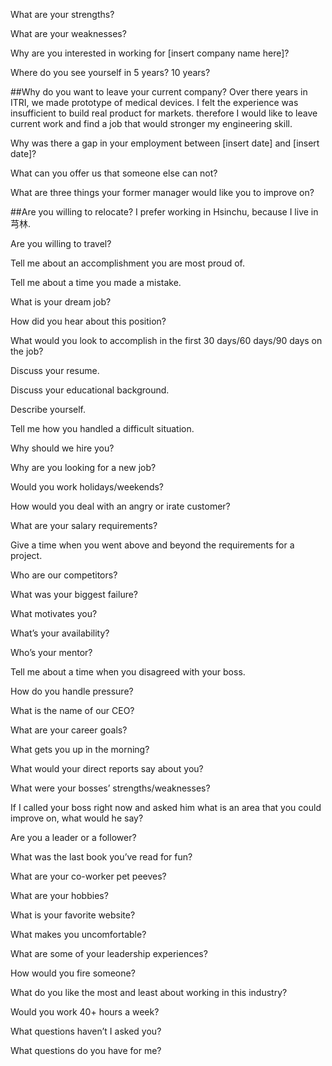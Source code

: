 What are your strengths?

What are your weaknesses?
 
Why are you interested in working for [insert company name here]?
 
Where do you see yourself in 5 years? 10 years?
 
##Why do you want to leave your current company?
 Over there years in ITRI, we made prototype of medical devices. I felt the experience was insufficient to build real product for markets. therefore I would like to leave current work and find a job that would stronger my engineering skill.  

Why was there a gap in your employment between [insert date] and [insert date]?
 
What can you offer us that someone else can not?
 
What are three things your former manager would like you to improve on?
 
##Are you willing to relocate?
I prefer working in Hsinchu, because I live in 芎林.  

Are you willing to travel?
 
Tell me about an accomplishment you are most proud of.
 

Tell me about a time you made a mistake.
 
What is your dream job?
 
How did you hear about this position?
 
What would you look to accomplish in the first 30 days/60 days/90 days on the job?
 
Discuss your resume.
 
Discuss your educational background.
 
Describe yourself.
 
Tell me how you handled a difficult situation.
 
Why should we hire you?
 
Why are you looking for a new job?
 
Would you work holidays/weekends?
 
How would you deal with an angry or irate customer?
 
What are your salary requirements?
 
Give a time when you went above and beyond the requirements for a project.
 
Who are our competitors?
 
What was your biggest failure?
 
What motivates you?
 
What’s your availability?
 
Who’s your mentor?
 
Tell me about a time when you disagreed with your boss.
 
How do you handle pressure?
 
What is the name of our CEO?
 
What are your career goals?
 
What gets you up in the morning?
 
What would your direct reports say about you?
 
What were your bosses’ strengths/weaknesses?
 
If I called your boss right now and asked him what is an area that you could improve on, what would he say?
 
Are you a leader or a follower?
 
What was the last book you’ve read for fun?
 
What are your co-worker pet peeves?
 
What are your hobbies?
 
What is your favorite website?
 
What makes you uncomfortable?
 
What are some of your leadership experiences?
 
How would you fire someone?
 
What do you like the most and least about working in this industry?
 
Would you work 40+ hours a week?
 
What questions haven’t I asked you?
 
What questions do you have for me?
